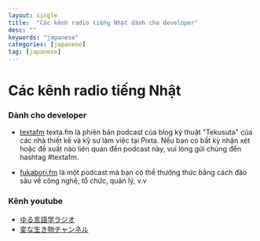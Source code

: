 ```yaml
---
layout: single
title:  "Các kênh radio tiếng Nhật dành cho developer"
desc: ""
keywords: "japanese"
categories: [japanese]
tag: [japanese]
---
```


Các kênh radio tiếng Nhật 
=====================================================

### Dành cho developer
 - [textafm](https://anchor.fm/textafm)
 texta.fm là phiên bản podcast của blog kỹ thuật "Tekusuta" của các nhà thiết kế và kỹ sư làm việc tại Pixta. Nếu bạn có bất kỳ nhận xét hoặc đề xuất nào liên quan đến podcast này, vui lòng gửi chúng đến hashtag #textafm.

 - [fukabori.fm](https://fukabori.fm/)
là một podcast mà bạn có thể thưởng thức bằng cách đào sâu về công nghệ, tổ chức, quản lý, v.v


### Kênh youtube

 - [ゆる言語学ラジオ](hhttps://www.youtube.com/channel/UCmpkIzF3xFzhPez7gXOyhVg)
 - [変な生き物チャンネル](https://www.youtube.com/channel/UC6SEj6I-vKEL9tL5aAHHyZg)

